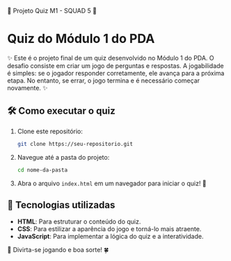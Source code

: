 👑 Projeto Quiz M1 - SQUAD 5 👑

# Quiz do Módulo 1 do PDA

✨ Este é o projeto final de um quiz desenvolvido no Módulo 1 do PDA. O desafio consiste em criar um jogo de perguntas e respostas. A jogabilidade é simples: se o jogador responder corretamente, ele avança para a próxima etapa. No entanto, se errar, o jogo termina e é necessário começar novamente. ✨

## 🛠️ Como executar o quiz

1. Clone este repositório:

   ```bash
   git clone https://seu-repositorio.git
   ```

2. Navegue até a pasta do projeto:

   ```bash
   cd nome-da-pasta
   ```

3. Abra o arquivo `index.html` em um navegador para iniciar o quiz! 🌟

## 🌈 Tecnologias utilizadas

- **HTML**: Para estruturar o conteúdo do quiz.
- **CSS**: Para estilizar a aparência do jogo e torná-lo mais atraente.
- **JavaScript**: Para implementar a lógica do quiz e a interatividade.

🎉 Divirta-se jogando e boa sorte! 🍀
